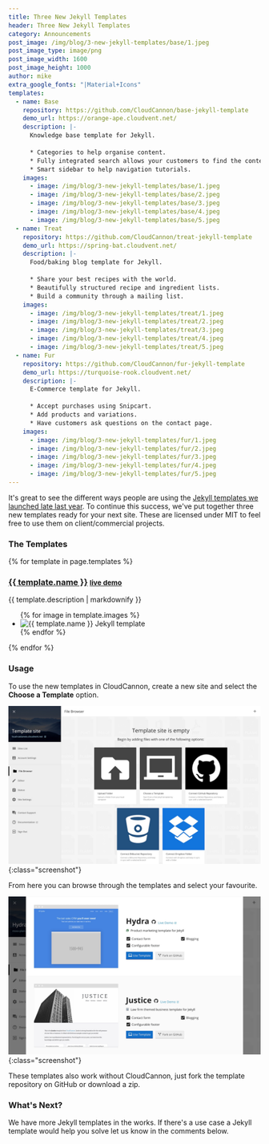 ```yaml
---
title: Three New Jekyll Templates
header: Three New Jekyll Templates
category: Announcements
post_image: /img/blog/3-new-jekyll-templates/base/1.jpeg
post_image_type: image/png
post_image_width: 1600
post_image_height: 1000
author: mike
extra_google_fonts: "|Material+Icons"
templates:
  - name: Base
    repository: https://github.com/CloudCannon/base-jekyll-template
    demo_url: https://orange-ape.cloudvent.net/
    description: |-
      Knowledge base template for Jekyll.

      * Categories to help organise content.
      * Fully integrated search allows your customers to find the content they're looking for.
      * Smart sidebar to help navigation tutorials.
    images:
      - image: /img/blog/3-new-jekyll-templates/base/1.jpeg
      - image: /img/blog/3-new-jekyll-templates/base/2.jpeg
      - image: /img/blog/3-new-jekyll-templates/base/3.jpeg
      - image: /img/blog/3-new-jekyll-templates/base/4.jpeg
      - image: /img/blog/3-new-jekyll-templates/base/5.jpeg
  - name: Treat
    repository: https://github.com/CloudCannon/treat-jekyll-template
    demo_url: https://spring-bat.cloudvent.net/
    description: |-
      Food/baking blog template for Jekyll.

      * Share your best recipes with the world.
      * Beautifully structured recipe and ingredient lists.
      * Build a community through a mailing list.
    images:
      - image: /img/blog/3-new-jekyll-templates/treat/1.jpeg
      - image: /img/blog/3-new-jekyll-templates/treat/2.jpeg
      - image: /img/blog/3-new-jekyll-templates/treat/3.jpeg
      - image: /img/blog/3-new-jekyll-templates/treat/4.jpeg
      - image: /img/blog/3-new-jekyll-templates/treat/5.jpeg
  - name: Fur
    repository: https://github.com/CloudCannon/fur-jekyll-template
    demo_url: https://turquoise-rook.cloudvent.net/
    description: |-
      E-Commerce template for Jekyll.

      * Accept purchases using Snipcart.
      * Add products and variations.
      * Have customers ask questions on the contact page.
    images:
      - image: /img/blog/3-new-jekyll-templates/fur/1.jpeg
      - image: /img/blog/3-new-jekyll-templates/fur/2.jpeg
      - image: /img/blog/3-new-jekyll-templates/fur/3.jpeg
      - image: /img/blog/3-new-jekyll-templates/fur/4.jpeg
      - image: /img/blog/3-new-jekyll-templates/fur/5.jpeg
---
```


It's great to see the different ways people are using the [Jekyll templates we launched late last year](/announcements/2016/12/05/free-jekyll-templates/). To continue this success, we've put together three new templates ready for your next site. These are licensed under MIT to feel free to use them on client/commercial projects.

<link type="text/css" rel="stylesheet" href="/css/lightslider.css" />
<link rel="stylesheet" href="https://maxcdn.bootstrapcdn.com/font-awesome/4.4.0/css/font-awesome.min.css">

### The Templates

{% for template in page.templates %}
<h3>
	<a href="{{ template.repository }}">{{ template.name }}</a>
	<small><a href="{{ template.demo_url }}" target="_blank">live demo</a> <i class="fa fa-external-link" aria-hidden="true"></i></small>
</h3>

{{ template.description | markdownify }}

<ul class="photo-gallery">
	{% for image in template.images %}
		<li><img class="screenshot" src="{{ image.image }}" alt="{{ template.name }} Jekyll template"></li>
	{% endfor %}
</ul>
{% endfor %}

### Usage

To use the new templates in CloudCannon, create a new site and select the **Choose a Template** option.

![Choose a jekyll template](/img/blog/7-free-jekyll-templates/choose.jpeg){:class="screenshot"}

From here you can browse through the templates and select your favourite.

![List of jekyll templates](/img/blog/7-free-jekyll-templates/templates.jpeg){:class="screenshot"}

These templates also work without CloudCannon, just fork the template repository on GitHub or download a zip.

### What's Next?

We have more Jekyll templates in the works. If there's a use case a Jekyll template would help you solve let us know in the comments below.

<script src="/js/lightslider.js"></script>

<script type="text/javascript">
	$(document).ready(function () {
		$(".photo-gallery img").each(function() {
			var $this = $(this);
			var src = $this.attr('src');
			$this.parent().attr('data-thumb', src);
			$this.parent().attr('data-src', src);
		});

		$(".photo-gallery").lightSlider({
			gallery: true,
			item: 1,
			loop: true,
			thumbItem: 5,
			thumbMargin: 20,
			slideMargin: 0,
			enableDrag: false,
			currentPagerPosition: "left",
		});
	});
</script>
